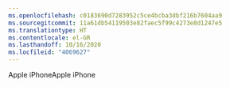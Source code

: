 ```yaml
---
ms.openlocfilehash: c0183690d7283952c5ce4bcba3dbf216b7604aa9
ms.sourcegitcommit: 11a61db54119503e82faec5f99c4273e8d1247e5
ms.translationtype: HT
ms.contentlocale: el-GR
ms.lasthandoff: 10/16/2020
ms.locfileid: "4069627"
---
```

<span data-ttu-id="783cd-101">Apple iPhone</span><span class="sxs-lookup"><span data-stu-id="783cd-101">Apple iPhone</span></span>